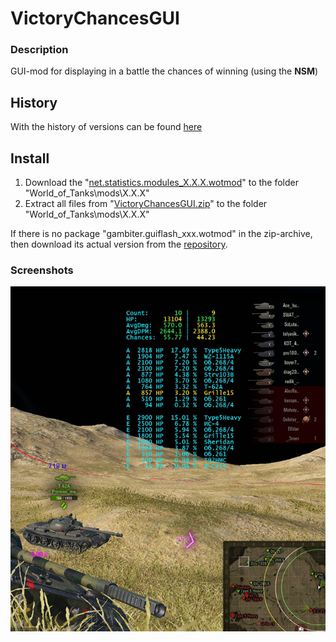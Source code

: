 ﻿# VictoryChancesGUI

### Description
GUI-mod for displaying in a battle the chances of winning (using the **NSM**)

## History
With the history of versions can be found [here][]

## Install
1. Download the "[net.statistics.modules_X.X.X.wotmod][]" to the folder "World_of_Tanks\mods\X.X.X\"
2. Extract all files from "[VictoryChancesGUI.zip][]" to the folder "World_of_Tanks\mods\X.X.X\"

If there is no package "gambiter.guiflash_xxx.wotmod" in the zip-archive, then download its actual version from the [repository](https://github.com/GambitER/GUIFlash/releases).

### Screenshots
![ScreenShot](./source/Example.jpg)

[here]:./HISTORY.md
[net.statistics.modules_X.X.X.wotmod]:../NetStatisticsModules/zip
[VictoryChancesGUI.zip]:./source/configs/VictoryChancesGUI/Example.jpg